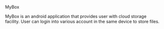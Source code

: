 MyBox

MyBox is an android application that provides user with cloud storage facility.
User can login into various account in the same device to store files.

